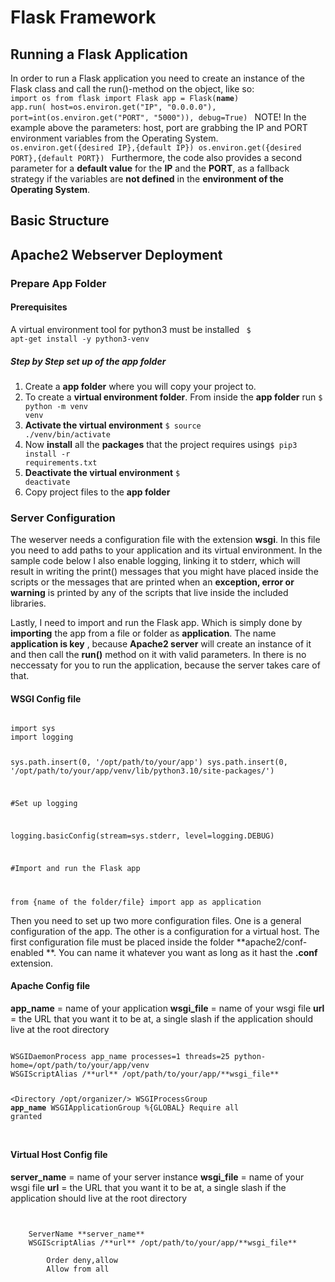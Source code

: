 # Flask Framework
## Running a Flask Application
In order to run a Flask application you need to create an instance of the Flask class and call the run()-method on the object, like so: 
<code>
import os
from flask import Flask
app = Flask(__name__)
app.run(
        host=os.environ.get("IP", "0.0.0.0"),
        port=int(os.environ.get("PORT", "5000")),
        debug=True)
</code>
NOTE! In the example above the parameters: host, port are grabbing the IP and PORT environment variables from the Operating System. 
<code>
os.environ.get({desired IP},{default IP})
os.environ.get({desired PORT},{default PORT})
</code> 
Furthermore, the code also provides a second parameter for a **default value** for the **IP** and the **PORT**, as a fallback strategy if the variables are **not defined** in the **environment of the Operating System**.

## Basic Structure

## Apache2 Webserver Deployment
### Prepare App Folder
#### Prerequisites
A virtual environment tool for python3 must be installed
<code>
$ apt-get install -y python3-venv
</code>

##### Step by Step set up of the app folder
1. Create a **app folder** where you will copy your project to.
2. To create a **virtual environment folder**. From inside the **app folder** run <code>$ python -m venv venv</code>
3. **Activate the virtual environment** <code>$ source ./venv/bin/activate </code>
4. Now **install** all the **packages** that the project requires using<code>$ pip3 install -r requirements.txt</code>
5. **Deactivate the virtual environment** <code>$ deactivate</code>
6. Copy project files to the **app folder**

### Server Configuration
The weserver needs a configuration file with the extension **wsgi**. In this file you need to add paths to your application and its virtual environment.
In the sample code below I also enable logging, linking it to stderr, which will result in writing the print() messages that you might have placed inside the scripts or the messages that are printed when an **exception, error or warning** is printed by any of the scripts that live inside the included libraries.

Lastly, I need to import and run the Flask app. Which is simply done by **importing** the app from a file or folder as **application**. The name **application is key** , because **Apache2 server** will create an instance of it and then call the **run()** method on it with valid parameters. In there is no neccessaty for you to run the application, because the server takes care of that.

#### WSGI Config file
<code>
import sys
import logging
 
sys.path.insert(0, '/opt/path/to/your/app')
sys.path.insert(0, '/opt/path/to/your/app/venv/lib/python3.10/site-packages/')

#Set up logging

logging.basicConfig(stream=sys.stderr, level=logging.DEBUG)
 
#Import and run the Flask app

from {name of the folder/file} import app as application
</code>

Then you need to set up two more configuration files. One is a general configuration of the app. The other is a configuration for a virtual host.
The first configuration file must be placed inside the folder **apache2/conf-enabled **. You can name it whatever you want as long as it hast the **.conf** extension.

#### Apache Config file
**app_name** = name of your application
**wsgi_file** = name of your wsgi file 
**url** = the URL that you want it to be at, a single slash if the application should live at the root directory

<code>
WSGIDaemonProcess app_name processes=1 threads=25 python-home=/opt/path/to/your/app/venv
WSGIScriptAlias /**url** /opt/path/to/your/app/**wsgi_file**

<Directory /opt/organizer/>
    WSGIProcessGroup **app_name**
    WSGIApplicationGroup %{GLOBAL}
    Require all granted
</Directory>

</code>

#### Virtual Host Config file
**server_name** = name of your server instance
**wsgi_file** = name of your wsgi file 
**url** = the URL that you want it to be at, a single slash if the application should live at the root directory

<code>
<VirtualHost *>
    ServerName **server_name**
    WSGIScriptAlias /**url** /opt/path/to/your/app/**wsgi_file**
    <Directory /opt/path/to/your/app>
        Order deny,allow
        Allow from all
    </Directory>
</VirtualHost>
</code>

